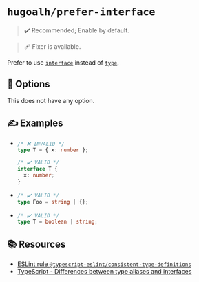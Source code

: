 # `hugoalh/prefer-interface`

> ✔️ Recommended; Enable by default.

> 🩹 Fixer is available.

Prefer to use [`interface`][typescript-interface] instead of [`type`][typescript-typealias].

## 🔧 Options

This does not have any option.

## ✍️ Examples

- ```ts
  /* ❌ INVALID */
  type T = { x: number };

  /* ✔️ VALID */
  interface T {
    x: number;
  }
  ```
- ```ts
  /* ✔️ VALID */
  type Foo = string | {};
  ```
- ```ts
  /* ✔️ VALID */
  type T = boolean | string;
  ```

## 📚 Resources

- [ESLint rule `@typescript-eslint/consistent-type-definitions`](https://typescript-eslint.io/rules/consistent-type-definitions/)
- [TypeScript - Differences between type aliases and interfaces](https://www.typescriptlang.org/docs/handbook/2/everyday-types.html#differences-between-type-aliases-and-interfaces)

[typescript-interface]: https://www.typescriptlang.org/docs/handbook/2/everyday-types.html#interfaces
[typescript-typealias]: https://www.typescriptlang.org/docs/handbook/2/everyday-types.html#type-aliases
